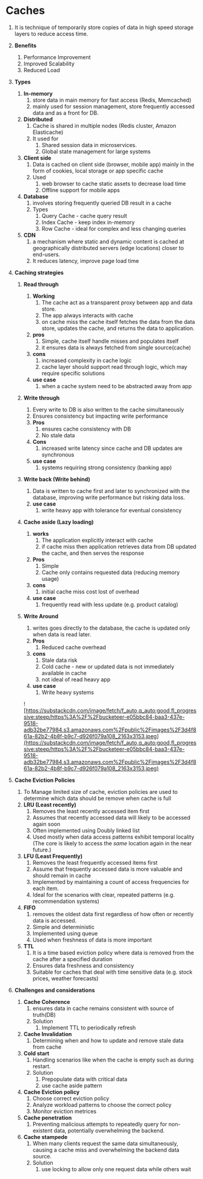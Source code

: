 # Caches

1. It is technique of temporarily store copies of data in high speed storage layers to reduce access time.
2. **Benefits**

   1. Performance Improvement
   2. Improved Scalability
   3. Reduced Load

3. **Types**

   1. **In-memory**
      1. store data in main memory for fast access (Redis, Memcached)
      2. mainly used for session management, store frequently accessed data and as a front for DB.
   2. **Distributed**
      1. Cache is shared in multiple nodes (Redis cluster, Amazon Elasticache)
      2. It used for
         1. Shared session data in microservices.
         2. Global state management for large systems
   3. **Client side**
      1. Data is cached on client side (browser, mobile app) mainly in the form of cookies, local storage or app specific cache
      2. Used
         1. web browser to cache static assets to decrease load time
         2. Offline support for mobile apps
   4. **Database**
      1. involves storing frequently queried DB result in a cache
      2. Types
         1. Query Cache - cache query result
         2. Index Cache - keep index in-memory
         3. Row Cache - ideal for complex and less changing queries
   5. **CDN**
      1. a mechanism where static and dynamic content is cached at geographically distributed servers (edge locations) closer to end-users.
      2. It reduces latency, improve page load time

4. **Caching strategies**

   1. **Read through**

      1. **Working**
         1. The cache act as a transparent proxy between app and data store.
         2. The app always interacts with cache
         3. on cache miss the cache itself fetches the data from the data store, updates the cache, and returns the data to application.
      2. **pros**
         1. Simple, cache itself handle misses and populates itself
         2. it ensures data is always fetched from single source(cache)
      3. **cons**
         1. increased complexity in cache logic
         2. cache layer should support read through logic, which may require specific solutions
      4. **use case**
         1. when a cache system need to be abstracted away from app

   2. **Write through**

      1. Every write to DB is also written to the cache simultaneously
      2. Ensures consistency but impacting write performance
      3. **Pros**
         1. ensures cache consistency with DB
         2. No stale data
      4. **Cons**
         1. increased write latency since cache and DB updates are synchronous
      5. **use case**
         1. systems requiring strong consistency (banking app)

   3. **Write back (Write behind)**

      1. Data is written to cache first and later to synchronized with the database, improving write performance but risking data loss.
      2. **use case**
         1. write heavy app with tolerance for eventual consistency

   4. **Cache aside (Lazy loading)**

      1. **works**
         1. The application explicitly interact with cache
         2. if cache miss then application retrieves data from DB updated the cache, and then serves the response
      2. **Pros**
         1. Simple
         2. Cache only contains requested data (reducing memory usage)
      3. **cons**
         1. initial cache miss cost lost of overhead
      4. **use case**
         1. frequently read with less update (e.g. product catalog)

   5. **Write Around**

      1. writes goes directly to the database, the cache is updated only when data is read later.
      2. **Pros**
         1. Reduced cache overhead
      3. **cons**
         1. Stale data risk
         2. Cold cache - new or updated data is not immediately available in cache
         3. not ideal of read heavy app
      4. **use case**
         1. Write heavy systems

      ![https://substackcdn.com/image/fetch/f_auto,q_auto:good,fl_progressive:steep/https%3A%2F%2Fbucketeer-e05bbc84-baa3-437e-9518-adb32be77984.s3.amazonaws.com%2Fpublic%2Fimages%2F3d4f861a-82b2-4b8f-b9c7-d926f079a108_2163x3153.jpeg](https://substackcdn.com/image/fetch/f_auto,q_auto:good,fl_progressive:steep/https%3A%2F%2Fbucketeer-e05bbc84-baa3-437e-9518-adb32be77984.s3.amazonaws.com%2Fpublic%2Fimages%2F3d4f861a-82b2-4b8f-b9c7-d926f079a108_2163x3153.jpeg)

5. **Cache Eviction Policies**

   1. To Manage limited size of cache, eviction policies are used to determine which data should be remove when cache is full
   2. **LRU (Least recently)**
      1. Removes the least recently accessed item first
      2. Assumes that recently accessed data will likely to be accessed again soon
      3. Often implemented using Doubly linked list
      4. Used mostly when data access patterns exhibit temporal locality (The core is likely to access the *same* location again in the near future.)
   3. **LFU (Least Frequently)**
      1. Removes the least frequently accessed items first
      2. Assume that frequently accessed data is more valuable and should remain in cache
      3. Implemented by maintaining a count of access frequencies for each item.
      4. Ideal for the scenarios with clear, repeated patterns (e.g. recommendation systems)
   4. **FIFO**
      1. removes the oldest data first regardless of how often or recently data is accessed.
      2. Simple and deterministic
      3. Implemented using queue
      4. Used when freshness of data is more important
   5. **TTL**
      1. It is a time based eviction policy where data is removed from the cache after a specified duration
      2. Ensures data freshness and consistency
      3. Suitable for caches that deal with time sensitive data (e.g. stock prices, weather forecasts)

6. **Challenges and considerations**

   1. **Cache Coherence**
      1. ensures data in cache remains consistent with source of truth(DB)
      2. Solution
         1. Implement TTL to periodically refresh
   2. **Cache Invalidation**
      1. Determining when and how to update and remove stale data from cache
   3. **Cold start**
      1. Handling scenarios like when the cache is empty such as during restart.
      2. Solution
         1. Prepopulate data with critical data
         2. use cache aside pattern
   4. **Cache Eviction policy**
      1. Choose correct eviction policy
      2. Analyze workload patterns to choose the correct policy
      3. Monitor eviction metrices
   5. **Cache penetration**
      1. Preventing malicious attempts to repeatedly query for non-existent data, potentially overwhelming the backend.
   6. **Cache stampede**
      1. When many clients request the same data simultaneously, causing a cache miss and overwhelming the backend data source.
      2. Solution
         1. use locking to allow only one request data while others wait
